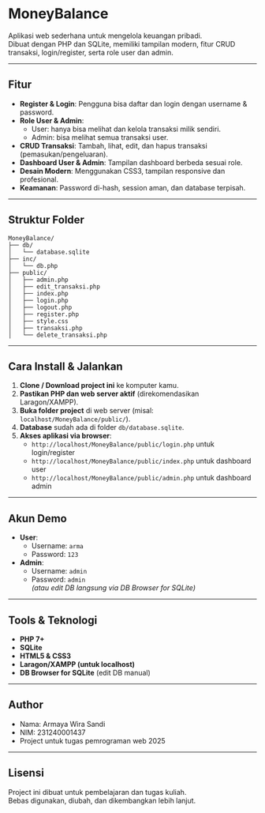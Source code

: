 # MoneyBalance

Aplikasi web sederhana untuk mengelola keuangan pribadi.  
Dibuat dengan PHP dan SQLite, memiliki tampilan modern, fitur CRUD transaksi, login/register, serta role user dan admin.

---

## Fitur

- **Register & Login**: Pengguna bisa daftar dan login dengan username & password.
- **Role User & Admin**: 
  - User: hanya bisa melihat dan kelola transaksi milik sendiri.
  - Admin: bisa melihat semua transaksi user.
- **CRUD Transaksi**: Tambah, lihat, edit, dan hapus transaksi (pemasukan/pengeluaran).
- **Dashboard User & Admin**: Tampilan dashboard berbeda sesuai role.
- **Desain Modern**: Menggunakan CSS3, tampilan responsive dan profesional.
- **Keamanan**: Password di-hash, session aman, dan database terpisah.

---

## Struktur Folder

```
MoneyBalance/
├── db/
│   └── database.sqlite
├── inc/
│   └── db.php
├── public/
│   ├── admin.php
│   ├── edit_transaksi.php
│   ├── index.php
│   ├── login.php
│   ├── logout.php
│   ├── register.php
│   ├── style.css
│   ├── transaksi.php
│   └── delete_transaksi.php
```

---

## Cara Install & Jalankan

1. **Clone / Download project ini** ke komputer kamu.
2. **Pastikan PHP dan web server aktif** (direkomendasikan Laragon/XAMPP).
3. **Buka folder project** di web server (misal: `localhost/MoneyBalance/public/`).
4. **Database** sudah ada di folder `db/database.sqlite`.
5. **Akses aplikasi via browser**:
    - `http://localhost/MoneyBalance/public/login.php` untuk login/register
    - `http://localhost/MoneyBalance/public/index.php` untuk dashboard user
    - `http://localhost/MoneyBalance/public/admin.php` untuk dashboard admin

---

## Akun Demo

- **User**:  
  - Username: `arma`  
  - Password: `123`
- **Admin**:  
  - Username: `admin`  
  - Password: `admin`  
  *(atau edit DB langsung via DB Browser for SQLite)*

---

## Tools & Teknologi

- **PHP 7+**
- **SQLite**
- **HTML5 & CSS3**
- **Laragon/XAMPP (untuk localhost)**
- **DB Browser for SQLite** (edit DB manual)

---

## Author

- Nama: Armaya Wira Sandi
- NIM: 231240001437
- Project untuk tugas pemrograman web 2025

---

## Lisensi

Project ini dibuat untuk pembelajaran dan tugas kuliah.  
Bebas digunakan, diubah, dan dikembangkan lebih lanjut.
